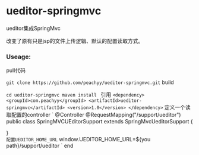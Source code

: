 # ueditor-springmvc
ueditor集成SpringMvc 

改变了原有只是jsp的文件上传逻辑、默认的配置读取方式。

### Useage:

pull代码

`
git clone https://github.com/peachyy/ueditor-springmvc.git
`
build

`
cd ueditor-springmvc
maven install 
`
引用
`
		<dependency>
			<groupId>com.peachyy</groupId>
			<artifactId>ueditor-springmvc</artifactId>
			<version>1.0</version>
		</dependency>
`
定义一个读取配置的controller
`
@Controller
@RequestMapping("/support/ueditor")
public class SpringMVCUEditorSupport extends SpringMvcUeditorSupport {

}		
`
配置UEDITOR_HOME_URL
`
window.UEDITOR_HOME_URL=${you path}/support/ueditor
`
end 

